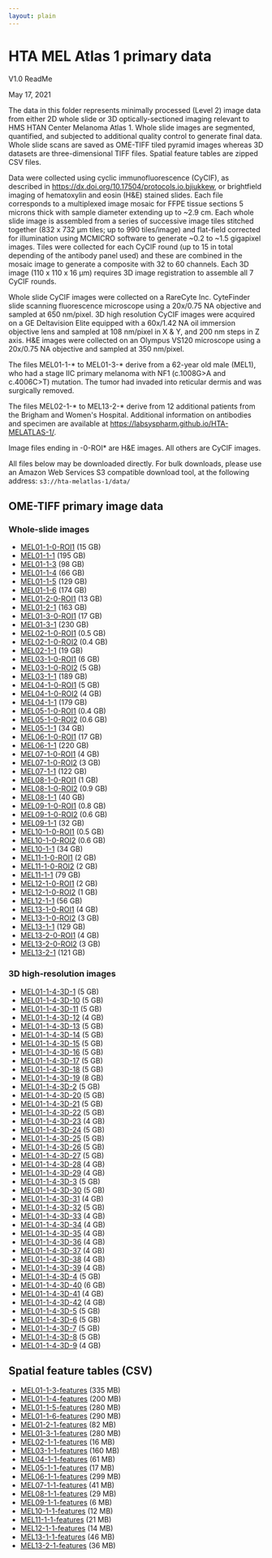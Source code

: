 ```yaml
---
layout: plain
---
```


# HTA MEL Atlas 1 primary data

V1.0 ReadMe

May 17, 2021

The data in this folder represents minimally processed (Level 2) image data from
either 2D whole slide or 3D optically-sectioned imaging relevant to HMS HTAN
Center Melanoma Atlas 1. Whole slide images are segmented, quantified, and
subjected to additional quality control to generate final data. Whole slide
scans are saved as OME-TIFF tiled pyramid images whereas 3D datasets are
three-dimensional TIFF files. Spatial feature tables are zipped CSV files.

Data were collected using cyclic immunofluorescence (CyCIF), as described in
<https://dx.doi.org/10.17504/protocols.io.bjiukkew>, or brightfield imaging of
hematoxylin and eosin (H&E) stained slides. Each file corresponds to a
multiplexed image mosaic for FFPE tissue sections 5 microns thick with sample
diameter extending up to ~2.9 cm. Each whole slide image is assembled from a
series of successive image tiles stitched together (832 x 732 µm tiles; up to
990 tiles/image) and flat-field corrected for illumination using MCMICRO
software to generate ~0.2 to ~1.5 gigapixel images. Tiles were collected for
each CyCIF round (up to 15 in total depending of the antibody panel used) and
these are combined in the mosaic image to generate a composite with 32 to 60
channels. Each 3D image (110 x 110 x 16 µm) requires 3D image registration to
assemble all 7 CyCIF rounds.

Whole slide CyCIF images were collected on a RareCyte Inc. CyteFinder slide
scanning fluorescence microscope using a 20x/0.75 NA objective and sampled at
650 nm/pixel. 3D high resolution CyCIF images were acquired on a GE Deltavision
Elite equipped with a 60x/1.42 NA oil immersion objective lens and sampled at
108 nm/pixel in X & Y, and 200 nm steps in Z axis. H&E images were collected on
an Olympus VS120 microscope using a 20x/0.75 NA objective and sampled at 350
nm/pixel.

The files MEL01-1-* to MEL01-3-* derive from a 62-year old male (MEL1), who had
a stage IIC primary melanoma with NF1 (c.1008G>A and c.4006C>T) mutation. The
tumor had invaded into reticular dermis and was surgically removed.

The files MEL02-1-* to MEL13-2-* derive from 12 additional patients from the
Brigham and Women's Hospital. Additional information on antibodies and specimen
are available at <https://labsyspharm.github.io/HTA-MELATLAS-1/>.

Image files ending in -0-ROI* are H&E images. All others are CyCIF images.

All files below may be downloaded directly. For bulk downloads, please use an
Amazon Web Services S3 compatible download tool, at the following address:
`s3://hta-melatlas-1/data/`

## OME-TIFF primary image data

### Whole-slide images

* [MEL01-1-0-ROI1](https://hta-melatlas-1.s3.amazonaws.com/data/MEL01-1-0-HE-ROI1.ome.tif) (15 GB)
* [MEL01-1-1](https://hta-melatlas-1.s3.amazonaws.com/data/MEL01-1-1.ome.tif) (195 GB)
* [MEL01-1-3](https://hta-melatlas-1.s3.amazonaws.com/data/MEL01-1-3.ome.tif) (98 GB)
* [MEL01-1-4](https://hta-melatlas-1.s3.amazonaws.com/data/MEL01-1-4.ome.tif) (66 GB)
* [MEL01-1-5](https://hta-melatlas-1.s3.amazonaws.com/data/MEL01-1-5.ome.tif) (129 GB)
* [MEL01-1-6](https://hta-melatlas-1.s3.amazonaws.com/data/MEL01-1-6.ome.tif) (174 GB)
* [MEL01-2-0-ROI1](https://hta-melatlas-1.s3.amazonaws.com/data/MEL01-2-0-HE-ROI1.ome.tif) (13 GB)
* [MEL01-2-1](https://hta-melatlas-1.s3.amazonaws.com/data/MEL01-2-1.ome.tif) (163 GB)
* [MEL01-3-0-ROI1](https://hta-melatlas-1.s3.amazonaws.com/data/MEL01-3-0-HE-ROI1.ome.tif) (17 GB)
* [MEL01-3-1](https://hta-melatlas-1.s3.amazonaws.com/data/MEL01-3-1.ome.tif) (230 GB)
* [MEL02-1-0-ROI1](https://hta-melatlas-1.s3.amazonaws.com/data/MEL02-1-0-HE-ROI1.ome.tif) (0.5 GB)
* [MEL02-1-0-ROI2](https://hta-melatlas-1.s3.amazonaws.com/data/MEL02-1-0-HE-ROI2.ome.tif) (0.4 GB)
* [MEL02-1-1](https://hta-melatlas-1.s3.amazonaws.com/data/MEL02-1-1.ome.tif) (19 GB)
* [MEL03-1-0-ROI1](https://hta-melatlas-1.s3.amazonaws.com/data/MEL03-1-0-HE-ROI1.ome.tif) (6 GB)
* [MEL03-1-0-ROI2](https://hta-melatlas-1.s3.amazonaws.com/data/MEL03-1-0-HE-ROI2.ome.tif) (5 GB)
* [MEL03-1-1](https://hta-melatlas-1.s3.amazonaws.com/data/MEL03-1-1.ome.tif) (189 GB)
* [MEL04-1-0-ROI1](https://hta-melatlas-1.s3.amazonaws.com/data/MEL04-1-0-HE-ROI1.ome.tif) (5 GB)
* [MEL04-1-0-ROI2](https://hta-melatlas-1.s3.amazonaws.com/data/MEL04-1-0-HE-ROI2.ome.tif) (4 GB)
* [MEL04-1-1](https://hta-melatlas-1.s3.amazonaws.com/data/MEL04-1-1.ome.tif) (179 GB)
* [MEL05-1-0-ROI1](https://hta-melatlas-1.s3.amazonaws.com/data/MEL05-1-0-HE-ROI1.ome.tif) (0.4 GB)
* [MEL05-1-0-ROI2](https://hta-melatlas-1.s3.amazonaws.com/data/MEL05-1-0-HE-ROI2.ome.tif) (0.6 GB)
* [MEL05-1-1](https://hta-melatlas-1.s3.amazonaws.com/data/MEL05-1-1.ome.tif) (34 GB)
* [MEL06-1-0-ROI1](https://hta-melatlas-1.s3.amazonaws.com/data/MEL06-1-0-HE-ROI1.ome.tif) (17 GB)
* [MEL06-1-1](https://hta-melatlas-1.s3.amazonaws.com/data/MEL06-1-1.ome.tif) (220 GB)
* [MEL07-1-0-ROI1](https://hta-melatlas-1.s3.amazonaws.com/data/MEL07-1-0-HE-ROI1.ome.tif) (4 GB)
* [MEL07-1-0-ROI2](https://hta-melatlas-1.s3.amazonaws.com/data/MEL07-1-0-HE-ROI2.ome.tif) (3 GB)
* [MEL07-1-1](https://hta-melatlas-1.s3.amazonaws.com/data/MEL07-1-1.ome.tif) (122 GB)
* [MEL08-1-0-ROI1](https://hta-melatlas-1.s3.amazonaws.com/data/MEL08-1-0-HE-ROI1.ome.tif) (1 GB)
* [MEL08-1-0-ROI2](https://hta-melatlas-1.s3.amazonaws.com/data/MEL08-1-0-HE-ROI2.ome.tif) (0.9 GB)
* [MEL08-1-1](https://hta-melatlas-1.s3.amazonaws.com/data/MEL08-1-1.ome.tif) (40 GB)
* [MEL09-1-0-ROI1](https://hta-melatlas-1.s3.amazonaws.com/data/MEL09-1-0-HE-ROI1.ome.tif) (0.8 GB)
* [MEL09-1-0-ROI2](https://hta-melatlas-1.s3.amazonaws.com/data/MEL09-1-0-HE-ROI2.ome.tif) (0.6 GB)
* [MEL09-1-1](https://hta-melatlas-1.s3.amazonaws.com/data/MEL09-1-1.ome.tif) (32 GB)
* [MEL10-1-0-ROI1](https://hta-melatlas-1.s3.amazonaws.com/data/MEL10-1-0-HE-ROI1.ome.tif) (0.5 GB)
* [MEL10-1-0-ROI2](https://hta-melatlas-1.s3.amazonaws.com/data/MEL10-1-0-HE-ROI2.ome.tif) (0.6 GB)
* [MEL10-1-1](https://hta-melatlas-1.s3.amazonaws.com/data/MEL10-1-1.ome.tif) (34 GB)
* [MEL11-1-0-ROI1](https://hta-melatlas-1.s3.amazonaws.com/data/MEL11-1-0-HE-ROI1.ome.tif) (2 GB)
* [MEL11-1-0-ROI2](https://hta-melatlas-1.s3.amazonaws.com/data/MEL11-1-0-HE-ROI2.ome.tif) (2 GB)
* [MEL11-1-1](https://hta-melatlas-1.s3.amazonaws.com/data/MEL11-1-1.ome.tif) (79 GB)
* [MEL12-1-0-ROI1](https://hta-melatlas-1.s3.amazonaws.com/data/MEL12-1-0-HE-ROI1.ome.tif) (2 GB)
* [MEL12-1-0-ROI2](https://hta-melatlas-1.s3.amazonaws.com/data/MEL12-1-0-HE-ROI2.ome.tif) (1 GB)
* [MEL12-1-1](https://hta-melatlas-1.s3.amazonaws.com/data/MEL12-1-1.ome.tif) (56 GB)
* [MEL13-1-0-ROI1](https://hta-melatlas-1.s3.amazonaws.com/data/MEL13-1-0-HE-ROI1.ome.tif) (4 GB)
* [MEL13-1-0-ROI2](https://hta-melatlas-1.s3.amazonaws.com/data/MEL13-1-0-HE-ROI2.ome.tif) (3 GB)
* [MEL13-1-1](https://hta-melatlas-1.s3.amazonaws.com/data/MEL13-1-1.ome.tif) (129 GB)
* [MEL13-2-0-ROI1](https://hta-melatlas-1.s3.amazonaws.com/data/MEL13-2-0-HE-ROI1.ome.tif) (4 GB)
* [MEL13-2-0-ROI2](https://hta-melatlas-1.s3.amazonaws.com/data/MEL13-2-0-HE-ROI2.ome.tif) (3 GB)
* [MEL13-2-1](https://hta-melatlas-1.s3.amazonaws.com/data/MEL13-2-1.ome.tif) (121 GB)

### 3D high-resolution images

* [MEL01-1-4-3D-1](https://hta-melatlas-1.s3.amazonaws.com/data/MEL01-1-4-3D-1.ome.tif) (5 GB)
* [MEL01-1-4-3D-10](https://hta-melatlas-1.s3.amazonaws.com/data/MEL01-1-4-3D-10.ome.tif) (5 GB)
* [MEL01-1-4-3D-11](https://hta-melatlas-1.s3.amazonaws.com/data/MEL01-1-4-3D-11.ome.tif) (5 GB)
* [MEL01-1-4-3D-12](https://hta-melatlas-1.s3.amazonaws.com/data/MEL01-1-4-3D-12.ome.tif) (4 GB)
* [MEL01-1-4-3D-13](https://hta-melatlas-1.s3.amazonaws.com/data/MEL01-1-4-3D-13.ome.tif) (5 GB)
* [MEL01-1-4-3D-14](https://hta-melatlas-1.s3.amazonaws.com/data/MEL01-1-4-3D-14.ome.tif) (5 GB)
* [MEL01-1-4-3D-15](https://hta-melatlas-1.s3.amazonaws.com/data/MEL01-1-4-3D-15.ome.tif) (5 GB)
* [MEL01-1-4-3D-16](https://hta-melatlas-1.s3.amazonaws.com/data/MEL01-1-4-3D-16.ome.tif) (5 GB)
* [MEL01-1-4-3D-17](https://hta-melatlas-1.s3.amazonaws.com/data/MEL01-1-4-3D-17.ome.tif) (5 GB)
* [MEL01-1-4-3D-18](https://hta-melatlas-1.s3.amazonaws.com/data/MEL01-1-4-3D-18.ome.tif) (5 GB)
* [MEL01-1-4-3D-19](https://hta-melatlas-1.s3.amazonaws.com/data/MEL01-1-4-3D-19.ome.tif) (8 GB)
* [MEL01-1-4-3D-2](https://hta-melatlas-1.s3.amazonaws.com/data/MEL01-1-4-3D-2.ome.tif) (5 GB)
* [MEL01-1-4-3D-20](https://hta-melatlas-1.s3.amazonaws.com/data/MEL01-1-4-3D-20.ome.tif) (5 GB)
* [MEL01-1-4-3D-21](https://hta-melatlas-1.s3.amazonaws.com/data/MEL01-1-4-3D-21.ome.tif) (5 GB)
* [MEL01-1-4-3D-22](https://hta-melatlas-1.s3.amazonaws.com/data/MEL01-1-4-3D-22.ome.tif) (5 GB)
* [MEL01-1-4-3D-23](https://hta-melatlas-1.s3.amazonaws.com/data/MEL01-1-4-3D-23.ome.tif) (4 GB)
* [MEL01-1-4-3D-24](https://hta-melatlas-1.s3.amazonaws.com/data/MEL01-1-4-3D-24.ome.tif) (5 GB)
* [MEL01-1-4-3D-25](https://hta-melatlas-1.s3.amazonaws.com/data/MEL01-1-4-3D-25.ome.tif) (5 GB)
* [MEL01-1-4-3D-26](https://hta-melatlas-1.s3.amazonaws.com/data/MEL01-1-4-3D-26.ome.tif) (5 GB)
* [MEL01-1-4-3D-27](https://hta-melatlas-1.s3.amazonaws.com/data/MEL01-1-4-3D-27.ome.tif) (5 GB)
* [MEL01-1-4-3D-28](https://hta-melatlas-1.s3.amazonaws.com/data/MEL01-1-4-3D-28.ome.tif) (4 GB)
* [MEL01-1-4-3D-29](https://hta-melatlas-1.s3.amazonaws.com/data/MEL01-1-4-3D-29.ome.tif) (4 GB)
* [MEL01-1-4-3D-3](https://hta-melatlas-1.s3.amazonaws.com/data/MEL01-1-4-3D-3.ome.tif) (5 GB)
* [MEL01-1-4-3D-30](https://hta-melatlas-1.s3.amazonaws.com/data/MEL01-1-4-3D-30.ome.tif) (5 GB)
* [MEL01-1-4-3D-31](https://hta-melatlas-1.s3.amazonaws.com/data/MEL01-1-4-3D-31.ome.tif) (4 GB)
* [MEL01-1-4-3D-32](https://hta-melatlas-1.s3.amazonaws.com/data/MEL01-1-4-3D-32.ome.tif) (5 GB)
* [MEL01-1-4-3D-33](https://hta-melatlas-1.s3.amazonaws.com/data/MEL01-1-4-3D-33.ome.tif) (4 GB)
* [MEL01-1-4-3D-34](https://hta-melatlas-1.s3.amazonaws.com/data/MEL01-1-4-3D-34.ome.tif) (4 GB)
* [MEL01-1-4-3D-35](https://hta-melatlas-1.s3.amazonaws.com/data/MEL01-1-4-3D-35.ome.tif) (4 GB)
* [MEL01-1-4-3D-36](https://hta-melatlas-1.s3.amazonaws.com/data/MEL01-1-4-3D-36.ome.tif) (4 GB)
* [MEL01-1-4-3D-37](https://hta-melatlas-1.s3.amazonaws.com/data/MEL01-1-4-3D-37.ome.tif) (4 GB)
* [MEL01-1-4-3D-38](https://hta-melatlas-1.s3.amazonaws.com/data/MEL01-1-4-3D-38.ome.tif) (4 GB)
* [MEL01-1-4-3D-39](https://hta-melatlas-1.s3.amazonaws.com/data/MEL01-1-4-3D-39.ome.tif) (4 GB)
* [MEL01-1-4-3D-4](https://hta-melatlas-1.s3.amazonaws.com/data/MEL01-1-4-3D-4.ome.tif) (5 GB)
* [MEL01-1-4-3D-40](https://hta-melatlas-1.s3.amazonaws.com/data/MEL01-1-4-3D-40.ome.tif) (6 GB)
* [MEL01-1-4-3D-41](https://hta-melatlas-1.s3.amazonaws.com/data/MEL01-1-4-3D-41.ome.tif) (4 GB)
* [MEL01-1-4-3D-42](https://hta-melatlas-1.s3.amazonaws.com/data/MEL01-1-4-3D-42.ome.tif) (4 GB)
* [MEL01-1-4-3D-5](https://hta-melatlas-1.s3.amazonaws.com/data/MEL01-1-4-3D-5.ome.tif) (5 GB)
* [MEL01-1-4-3D-6](https://hta-melatlas-1.s3.amazonaws.com/data/MEL01-1-4-3D-6.ome.tif) (5 GB)
* [MEL01-1-4-3D-7](https://hta-melatlas-1.s3.amazonaws.com/data/MEL01-1-4-3D-7.ome.tif) (5 GB)
* [MEL01-1-4-3D-8](https://hta-melatlas-1.s3.amazonaws.com/data/MEL01-1-4-3D-8.ome.tif) (5 GB)
* [MEL01-1-4-3D-9](https://hta-melatlas-1.s3.amazonaws.com/data/MEL01-1-4-3D-9.ome.tif) (4 GB)

## Spatial feature tables (CSV)

* [MEL01-1-3-features](https://hta-melatlas-1.s3.amazonaws.com/data/MEL01-1-3-features.zip) (335 MB)
* [MEL01-1-4-features](https://hta-melatlas-1.s3.amazonaws.com/data/MEL01-1-4-features.zip) (200 MB)
* [MEL01-1-5-features](https://hta-melatlas-1.s3.amazonaws.com/data/MEL01-1-5-features.zip) (280 MB)
* [MEL01-1-6-features](https://hta-melatlas-1.s3.amazonaws.com/data/MEL01-1-6-features.zip) (290 MB)
* [MEL01-2-1-features](https://hta-melatlas-1.s3.amazonaws.com/data/MEL01-2-1-features.zip) (82 MB)
* [MEL01-3-1-features](https://hta-melatlas-1.s3.amazonaws.com/data/MEL01-3-1-features.zip) (280 MB)
* [MEL02-1-1-features](https://hta-melatlas-1.s3.amazonaws.com/data/MEL02-1-1-features.zip) (16 MB)
* [MEL03-1-1-features](https://hta-melatlas-1.s3.amazonaws.com/data/MEL03-1-1-features.zip) (160 MB)
* [MEL04-1-1-features](https://hta-melatlas-1.s3.amazonaws.com/data/MEL04-1-1-features.zip) (61 MB)
* [MEL05-1-1-features](https://hta-melatlas-1.s3.amazonaws.com/data/MEL05-1-1-features.zip) (17 MB)
* [MEL06-1-1-features](https://hta-melatlas-1.s3.amazonaws.com/data/MEL06-1-1-features.zip) (299 MB)
* [MEL07-1-1-features](https://hta-melatlas-1.s3.amazonaws.com/data/MEL07-1-1-features.zip) (41 MB)
* [MEL08-1-1-features](https://hta-melatlas-1.s3.amazonaws.com/data/MEL08-1-1-features.zip) (29 MB)
* [MEL09-1-1-features](https://hta-melatlas-1.s3.amazonaws.com/data/MEL09-1-1-features.zip) (6 MB)
* [MEL10-1-1-features](https://hta-melatlas-1.s3.amazonaws.com/data/MEL10-1-1-features.zip) (12 MB)
* [MEL11-1-1-features](https://hta-melatlas-1.s3.amazonaws.com/data/MEL11-1-1-features.zip) (21 MB)
* [MEL12-1-1-features](https://hta-melatlas-1.s3.amazonaws.com/data/MEL12-1-1-features.zip) (14 MB)
* [MEL13-1-1-features](https://hta-melatlas-1.s3.amazonaws.com/data/MEL13-1-1-features.zip) (46 MB)
* [MEL13-2-1-features](https://hta-melatlas-1.s3.amazonaws.com/data/MEL13-2-1-features.zip) (36 MB)
